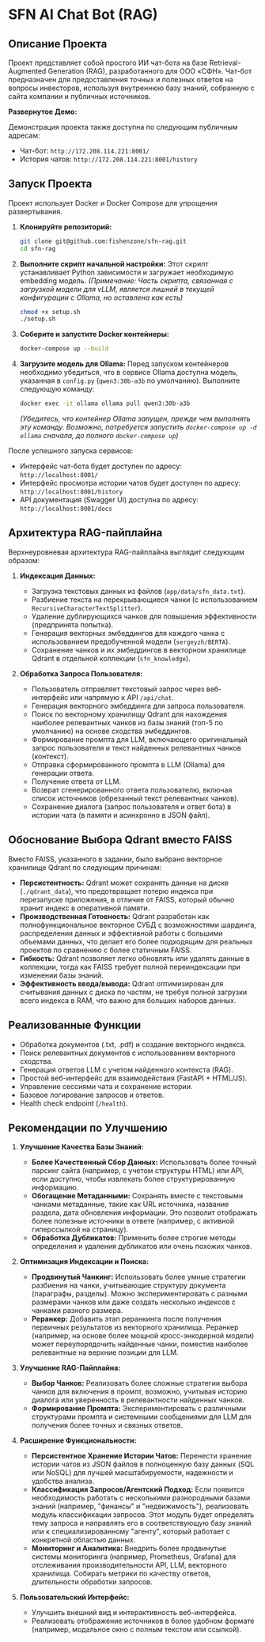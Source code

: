 # SFN AI Chat Bot (RAG)

## Описание Проекта

Проект представляет собой простого ИИ чат-бота на базе Retrieval-Augmented Generation (RAG), разработанного для ООО «СФН». Чат-бот предназначен для предоставления точных и полезных ответов на вопросы инвесторов, используя внутреннюю базу знаний, собранную с сайта компании и публичных источников.


**Развернутое Демо:**

Демонстрация проекта также доступна по следующим публичным адресам:

* Чат-бот: `http://172.208.114.221:8001/`
* История чатов: `http://172.208.114.221:8001/history`


## Запуск Проекта

Проект использует Docker и Docker Compose для упрощения развертывания.

1.  **Клонируйте репозиторий:**
    ```bash
    git clone git@github.com:fishenzone/sfn-rag.git
    cd sfn-rag
    ```

2.  **Выполните скрипт начальной настройки:**
    Этот скрипт устанавливает Python зависимости и загружает необходимую embedding модель.
    *(Примечание: Часть скрипта, связанная с загрузкой модели для vLLM, является лишней в текущей конфигурации с Ollama, но оставлена как есть)*

    ```bash
    chmod +x setup.sh
    ./setup.sh
    ```

3.  **Соберите и запустите Docker контейнеры:**

    ```bash
    docker-compose up --build
    ```

4.  **Загрузите модель для Ollama:**
    Перед запуском контейнеров необходимо убедиться, что в сервисе Ollama доступна модель, указанная в `config.py` (`qwen3:30b-a3b` по умолчанию). Выполните следующую команду:

    ```bash
    docker exec -it ollama ollama pull qwen3:30b-a3b
    ```
    *(Убедитесь, что контейнер Ollama запущен, прежде чем выполнять эту команду. Возможно, потребуется запустить `docker-compose up -d ollama` сначала, до полного `docker-compose up`)*

После успешного запуска сервисов:

* Интерфейс чат-бота будет доступен по адресу: `http://localhost:8001/`
* Интерфейс просмотра истории чатов будет доступен по адресу: `http://localhost:8001/history`
* API документация (Swagger UI) доступна по адресу: `http://localhost:8001/docs`

## Архитектура RAG-пайплайна

Верхнеуровневая архитектура RAG-пайплайна выглядит следующим образом:

1.  **Индексация Данных:**
    * Загрузка текстовых данных из файлов (`app/data/sfn_data.txt`).
    * Разбиение текста на перекрывающиеся чанки (с использованием `RecursiveCharacterTextSplitter`).
    * Удаление дублирующихся чанков для повышения эффективности (предпринята попытка).
    * Генерация векторных эмбеддингов для каждого чанка с использованием предобученной модели (`sergeyzh/BERTA`).
    * Сохранение чанков и их эмбеддингов в векторном хранилище Qdrant в отдельной коллекции (`sfn_knowledge`).

2.  **Обработка Запроса Пользователя:**
    * Пользователь отправляет текстовый запрос через веб-интерфейс или напрямую к API `/api/chat`.
    * Генерация векторного эмбеддинга для запроса пользователя.
    * Поиск по векторному хранилищу Qdrant для нахождения наиболее релевантных чанков из базы знаний (топ-5 по умолчанию) на основе сходства эмбеддингов.
    * Формирование промпта для LLM, включающего оригинальный запрос пользователя и текст найденных релевантных чанков (контекст).
    * Отправка сформированного промпта в LLM (Ollama) для генерации ответа.
    * Получение ответа от LLM.
    * Возврат сгенерированного ответа пользователю, включая список источников (обрезанный текст релевантных чанков).
    * Сохранение диалога (запрос пользователя и ответ бота) в истории чата (в памяти и асинхронно в JSON файл).

## Обоснование Выбора Qdrant вместо FAISS

Вместо FAISS, указанного в задании, было выбрано векторное хранилище Qdrant по следующим причинам:

* **Персистентность:** Qdrant может сохранять данные на диске (`./qdrant_data`), что предотвращает потерю индекса при перезапуске приложения, в отличие от FAISS, который обычно хранит индекс в оперативной памяти.
* **Производственная Готовность:** Qdrant разработан как полнофункциональное векторное СУБД с возможностями шардинга, распределения данных и эффективной работы с большими объемами данных, что делает его более подходящим для реальных проектов по сравнению с более статичным FAISS.
* **Гибкость:** Qdrant позволяет легко обновлять или удалять данные в коллекции, тогда как FAISS требует полной переиндексации при изменении базы знаний.
* **Эффективность ввода/вывода:** Qdrant оптимизирован для считывания данных с диска по частям, не требуя полной загрузки всего индекса в RAM, что важно для больших наборов данных.

## Реализованные Функции

* Обработка документов (.txt, .pdf) и создание векторного индекса.
* Поиск релевантных документов с использованием векторного сходства.
* Генерация ответов LLM с учетом найденного контекста (RAG).
* Простой веб-интерфейс для взаимодействия (FastAPI + HTML/JS).
* Управление сессиями чата и сохранение истории.
* Базовое логирование запросов и ответов.
* Health check endpoint (`/health`).

## Рекомендации по Улучшению

1.  **Улучшение Качества Базы Знаний:**
    * **Более Качественный Сбор Данных:** Использовать более точный парсинг сайта (например, с учетом структуры HTML) или API, если доступно, чтобы извлекать более структурированную информацию.
    * **Обогащение Метаданными:** Сохранять вместе с текстовыми чанками метаданные, такие как URL источника, название раздела, дата обновления информации. Это позволит отображать более полезные источники в ответе (например, с активной гиперссылкой на страницу).
    * **Обработка Дубликатов:** Применить более строгие методы определения и удаления дубликатов или очень похожих чанков.

2.  **Оптимизация Индексации и Поиска:**
    * **Продвинутый Чанкинг:** Использовать более умные стратегии разбиения на чанки, учитывающие структуру документа (параграфы, разделы). Можно экспериментировать с разными размерами чанков или даже создать несколько индексов с чанками разного размера.
    * **Реранкер:** Добавить этап реранкинга после получения первичных результатов из векторного хранилища. Реранкер (например, на основе более мощной кросс-энкодерной модели) может переупорядочить найденные чанки, поместив наиболее релевантные на верхние позиции для LLM.

3.  **Улучшение RAG-Пайплайна:**
    * **Выбор Чанков:** Реализовать более сложные стратегии выбора чанков для включения в промпт, возможно, учитывая историю диалога или уверенность в релевантности найденных чанков.
    * **Формирование Промпта:** Экспериментировать с различными структурами промпта и системными сообщениями для LLM для получения более точных и связных ответов.

4.  **Расширение Функциональности:**
    * **Персистентное Хранение Истории Чатов:** Перенести хранение истории чатов из JSON файлов в полноценную базу данных (SQL или NoSQL) для лучшей масштабируемости, надежности и удобства анализа.
    * **Классификация Запросов/Агентский Подход:** Если появится необходимость работать с несколькими разнородными базами знаний (например, "финансы" и "недвижимость"), реализовать модуль классификации запросов. Этот модуль будет определять тему запроса и направлять его в соответствующую базу знаний или к специализированному "агенту", который работает с конкретной областью данных.
    * **Мониторинг и Аналитика:** Внедрить более продвинутые системы мониторинга (например, Prometheus, Grafana) для отслеживания производительности API, LLM, векторного хранилища. Собирать метрики по качеству ответов, длительности обработки запросов.

5.  **Пользовательский Интерфейс:**
    * Улучшить внешний вид и интерактивность веб-интерфейса.
    * Реализовать отображение источников в более удобном формате (например, модальное окно с полным текстом или ссылкой).